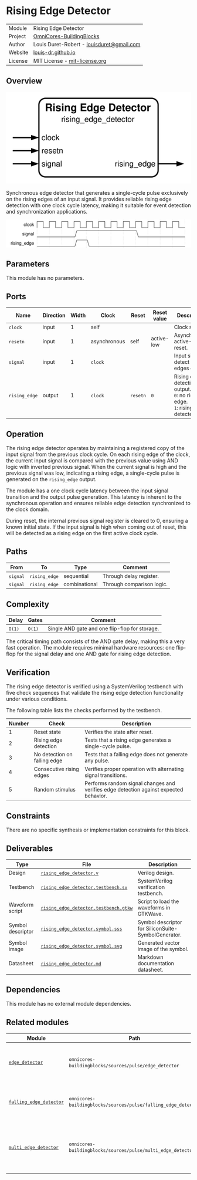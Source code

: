 # Rising Edge Detector

|         |                                                                                  |
| ------- | -------------------------------------------------------------------------------- |
| Module  | Rising Edge Detector                                                             |
| Project | [OmniCores-BuildingBlocks](https://github.com/Louis-DR/OmniCores-BuildingBlocks) |
| Author  | Louis Duret-Robert - [louisduret@gmail.com](mailto:louisduret@gmail.com)         |
| Website | [louis-dr.github.io](https://louis-dr.github.io)                                 |
| License | MIT License - [mit-license.org](https://mit-license.org)                         |

## Overview

![rising_edge_detector](rising_edge_detector.symbol.svg)

Synchronous edge detector that generates a single-cycle pulse exclusively on the rising edges of an input signal. It provides reliable rising edge detection with one clock cycle latency, making it suitable for event detection and synchronization applications.

![rising_edge_detector](rising_edge_detector.wavedrom.svg)

## Parameters

This module has no parameters.

## Ports

| Name          | Direction | Width | Clock        | Reset    | Reset value | Description                                                                           |
| ------------- | --------- | ----- | ------------ | -------- | ----------- | ------------------------------------------------------------------------------------- |
| `clock`       | input     | 1     | self         |          |             | Clock signal.                                                                         |
| `resetn`      | input     | 1     | asynchronous | self     | active-low  | Asynchronous active-low reset.                                                        |
| `signal`      | input     | 1     | `clock`      |          |             | Input signal to detect rising edges on.                                               |
| `rising_edge` | output    | 1     | `clock`      | `resetn` | `0`         | Rising edge detection output.<br/>`0`: no rising edge.<br/>`1`: rising edge detected. |

## Operation

The rising edge detector operates by maintaining a registered copy of the input signal from the previous clock cycle. On each rising edge of the clock, the current input signal is compared with the previous value using AND logic with inverted previous signal. When the current signal is high and the previous signal was low, indicating a rising edge, a single-cycle pulse is generated on the `rising_edge` output.

The module has a one clock cycle latency between the input signal transition and the output pulse generation. This latency is inherent to the synchronous operation and ensures reliable edge detection synchronized to the clock domain.

During reset, the internal previous signal register is cleared to 0, ensuring a known initial state. If the input signal is high when coming out of reset, this will be detected as a rising edge on the first active clock cycle.

## Paths

| From     | To            | Type          | Comment                   |
| -------- | ------------- | ------------- | ------------------------- |
| `signal` | `rising_edge` | sequential    | Through delay register.   |
| `signal` | `rising_edge` | combinational | Through comparison logic. |

## Complexity

| Delay  | Gates  | Comment                                        |
| ------ | ------ | ---------------------------------------------- |
| `O(1)` | `O(1)` | Single AND gate and one flip-flop for storage. |

The critical timing path consists of the AND gate delay, making this a very fast operation. The module requires minimal hardware resources: one flip-flop for the signal delay and one AND gate for rising edge detection.

## Verification

The rising edge detector is verified using a SystemVerilog testbench with five check sequences that validate the rising edge detection functionality under various conditions.

The following table lists the checks performed by the testbench.

| Number | Check                        | Description                                                                           |
| ------ | ---------------------------- | ------------------------------------------------------------------------------------- |
| 1      | Reset state                  | Verifies the state after reset.                                                       |
| 2      | Rising edge detection        | Tests that a rising edge generates a single-cycle pulse.                              |
| 3      | No detection on falling edge | Tests that a falling edge does not generate any pulse.                                |
| 4      | Consecutive rising edges     | Verifies proper operation with alternating signal transitions.                        |
| 5      | Random stimulus              | Performs random signal changes and verifies edge detection against expected behavior. |

## Constraints

There are no specific synthesis or implementation constraints for this block.

## Deliverables

| Type              | File                                                                         | Description                                         |
| ----------------- | ---------------------------------------------------------------------------- | --------------------------------------------------- |
| Design            | [`rising_edge_detector.v`](rising_edge_detector.v)                           | Verilog design.                                     |
| Testbench         | [`rising_edge_detector.testbench.sv`](rising_edge_detector.testbench.sv)     | SystemVerilog verification testbench.               |
| Waveform script   | [`rising_edge_detector.testbench.gtkw`](rising_edge_detector.testbench.gtkw) | Script to load the waveforms in GTKWave.            |
| Symbol descriptor | [`rising_edge_detector.symbol.sss`](rising_edge_detector.symbol.sss)         | Symbol descriptor for SiliconSuite-SymbolGenerator. |
| Symbol image      | [`rising_edge_detector.symbol.svg`](rising_edge_detector.symbol.svg)         | Generated vector image of the symbol.               |
| Datasheet         | [`rising_edge_detector.md`](rising_edge_detector.md)                         | Markdown documentation datasheet.                   |

## Dependencies

This module has no external module dependencies.

## Related modules

| Module                                                                       | Path                                                           | Comment                                                          |
| ---------------------------------------------------------------------------- | -------------------------------------------------------------- | ---------------------------------------------------------------- |
| [`edge_detector`](../edge_detector/edge_detector.md)                         | `omnicores-buildingblocks/sources/pulse/edge_detector`         | Edge detector for both rising and falling edges.                 |
| [`falling_edge_detector`](../falling_edge_detector/falling_edge_detector.md) | `omnicores-buildingblocks/sources/pulse/falling_edge_detector` | Edge detector variant for falling edges only.                    |
| [`multi_edge_detector`](../multi_edge_detector/multi_edge_detector.md)       | `omnicores-buildingblocks/sources/pulse/multi_edge_detector`   | Edge detector with separate output for rising and falling edges. |
